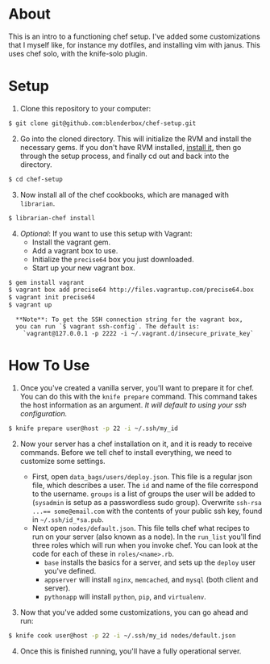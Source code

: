 # About
This is an intro to a functioning chef setup. I've added some
customizations that I myself like, for instance my dotfiles, and
installing vim with janus. This uses chef solo, with the knife-solo
plugin.


# Setup
1. Clone this repository to your computer:
```bash
$ git clone git@github.com:blenderbox/chef-setup.git
```

2. Go into the cloned directory. This will initialize the RVM and
   install the necessary gems. If you don't have RVM installed, [install
   it](https://rvm.io/rvm/install/), then go through the setup process, and
   finally cd out and back into the directory.
```bash
$ cd chef-setup
```

3. Now install all of the chef cookbooks, which are managed with
   `librarian`.
```bash
$ librarian-chef install
```

4. *Optional*: If you want to use this setup with Vagrant:
    * Install the vagrant gem.
    * Add a vagrant box to use.
    * Initialize the `precise64` box you just downloaded.
    * Start up your new vagrant box.
```bash
$ gem install vagrant
$ vagrant box add precise64 http://files.vagrantup.com/precise64.box
$ vagrant init precise64
$ vagrant up
```
      **Note**: To get the SSH connection string for the vagrant box,
      you can run `$ vagrant ssh-config`. The default is:
        `vagrant@127.0.0.1 -p 2222 -i ~/.vagrant.d/insecure_private_key`


# How To Use
1. Once you've created a vanilla server, you'll want to prepare it for
   chef. You can do this with the `knife prepare` command. This command
   takes the host information as an argument. *It will default to using
   your ssh configuration.*
```bash
$ knife prepare user@host -p 22 -i ~/.ssh/my_id
```

2. Now your server has a chef installation on it, and it is ready to
   receive commands. Before we tell chef to install everything, we need
   to customize some settings.
    * First, open `data_bags/users/deploy.json`. This file is a regular
      json file, which describes a user. The `id` and name of the file
      correspond to the username. `groups` is a list of groups the user
      will be added to (`sysadmin` is setup as a passwordless sudo
      group). Overwrite `ssh-rsa ...== some@email.com` with the contents
      of your public ssh key, found in `~/.ssh/id_*sa.pub`.
    * Next open `nodes/default.json`. This file tells chef what recipes
      to run on your server (also known as a node). In the `run_list`
      you'll find three roles which will run when you invoke chef. You
      can look at the code for each of these in `roles/<name>.rb`.  
      * `base` installs the basics for a server, and sets up the
        `deploy` user you've defined.
      * `appserver` will install `nginx`, `memcached`, and `mysql`
        (both client and server).
      * `pythonapp` will install `python`, `pip`, and `virtualenv`.


3. Now that you've added some customizations, you can go ahead and run:
```bash
$ knife cook user@host -p 22 -i ~/.ssh/my_id nodes/default.json
```

4. Once this is finished running, you'll have a fully operational
   server.
